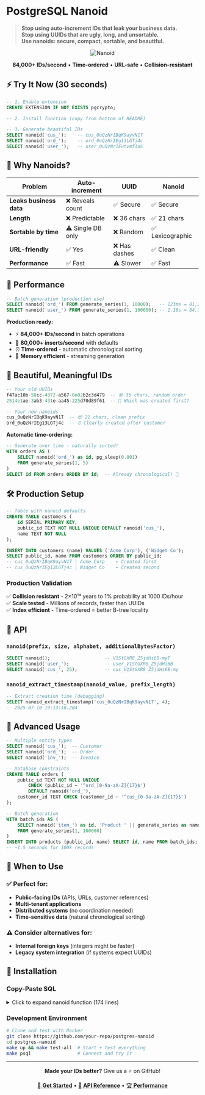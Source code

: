 # PostgreSQL Nanoid

> **Stop using auto-increment IDs that leak your business data.  
> Stop using UUIDs that are ugly, long, and unsortable.  
> Use nanoids: secure, compact, sortable, and beautiful.**

<div align="center">

![Nanoid](https://img.shields.io/badge/Nanoid-cus__0uQzNrIBqK9ayvN1T-brightgreen?style=for-the-badge)

**84,000+ IDs/second** • **Time-ordered** • **URL-safe** • **Collision-resistant**

</div>

## ⚡ Try It Now (30 seconds)

```sql
-- 1. Enable extension
CREATE EXTENSION IF NOT EXISTS pgcrypto;

-- 2. Install function (copy from bottom of README)

-- 3. Generate beautiful IDs
SELECT nanoid('cus_');    -- cus_0uQzNrIBqK9ayvN1T
SELECT nanoid('ord_');    -- ord_0uQzNrIEg13LGTj4c
SELECT nanoid('user_');   -- user_0uQzNrIEutvmf1aS
```

## 🎯 Why Nanoids?

| Problem                 | Auto-increment    | UUID          | **Nanoid**       |
| ----------------------- | ----------------- | ------------- | ---------------- |
| **Leaks business data** | ❌ Reveals count  | ✅ Secure     | ✅ Secure        |
| **Length**              | ❌ Predictable    | ❌ 36 chars   | ✅ 21 chars      |
| **Sortable by time**    | ⚠️ Single DB only | ❌ Random     | ✅ Lexicographic |
| **URL-friendly**        | ✅ Yes            | ❌ Has dashes | ✅ Clean         |
| **Performance**         | ✅ Fast           | ⚠️ Slower     | ✅ Fast          |

## 🚀 Performance

```sql
-- Batch generation (production use)
SELECT nanoid('ord_') FROM generate_series(1, 10000);   -- 123ms = 81,200 IDs/sec
SELECT nanoid('user_') FROM generate_series(1, 100000); -- 1.18s = 84,700 IDs/sec
```

**Production ready:**

- ⚡ **84,000+ IDs/second** in batch operations
- 🏃 **80,000+ inserts/second** with defaults
- ⏰ **Time-ordered** - automatic chronological sorting
- 💾 **Memory efficient** - streaming generation

## 🎨 Beautiful, Meaningful IDs

```sql
-- Your old UUIDs
f47ac10b-58cc-4372-a567-0e02b2c3d479  -- 😵 36 chars, random order
2514e1ae-3ab3-431e-aa45-225d70d89f61  -- 🤷 Which was created first?

-- Your new nanoids
cus_0uQzNrIBqK9ayvN1T  -- 😍 21 chars, clean prefix
ord_0uQzNrIEg13LGTj4c  -- ⏰ Clearly created after customer
```

**Automatic time-ordering:**

```sql
-- Generate over time - naturally sorted!
WITH orders AS (
    SELECT nanoid('ord_') as id, pg_sleep(0.001)
    FROM generate_series(1, 5)
)
SELECT id FROM orders ORDER BY id;  -- Already chronological! 🎉
```

## 🛠️ Production Setup

```sql
-- Table with nanoid defaults
CREATE TABLE customers (
    id SERIAL PRIMARY KEY,
    public_id TEXT NOT NULL UNIQUE DEFAULT nanoid('cus_'),
    name TEXT NOT NULL
);

INSERT INTO customers (name) VALUES ('Acme Corp'), ('Widget Co');
SELECT public_id, name FROM customers ORDER BY public_id;
-- cus_0uQzNrIBqK9ayvN1T | Acme Corp    ← Created first
-- cus_0uQzNrIEg13LGTj4c | Widget Co    ← Created second
```

### Production Validation

✅ **Collision resistant** - 2×10¹⁴ years to 1% probability at 1000 IDs/hour  
✅ **Scale tested** - Millions of records, faster than UUIDs  
✅ **Index efficient** - Time-ordered = better B-tree locality

## 📖 API

### `nanoid(prefix, size, alphabet, additionalBytesFactor)`

```sql
SELECT nanoid();                    -- V1StGXR8_Z5jdHi6B-myT
SELECT nanoid('user_');             -- user_V1StGXR8_Z5jdHi6B
SELECT nanoid('cus_', 25);          -- cus_V1StGXR8_Z5jdHi6B-my
```

### `nanoid_extract_timestamp(nanoid_value, prefix_length)`

```sql
-- Extract creation time (debugging)
SELECT nanoid_extract_timestamp('cus_0uQzNrIBqK9ayvN1T', 4);
-- 2025-07-10 19:13:10.204
```

## 🚀 Advanced Usage

```sql
-- Multiple entity types
SELECT nanoid('cus_');  -- Customer
SELECT nanoid('ord_');  -- Order
SELECT nanoid('inv_');  -- Invoice

-- Database constraints
CREATE TABLE orders (
    public_id TEXT NOT NULL UNIQUE
        CHECK (public_id ~ '^ord_[0-9a-zA-Z]{17}$')
        DEFAULT nanoid('ord_'),
    customer_id TEXT CHECK (customer_id ~ '^cus_[0-9a-zA-Z]{17}$')
);

-- Batch generation
WITH batch_ids AS (
    SELECT nanoid('item_') as id, 'Product ' || generate_series as name
    FROM generate_series(1, 100000)
)
INSERT INTO products (public_id, name) SELECT id, name FROM batch_ids;
-- ~1.5 seconds for 100k records
```

## 🤔 When to Use

### ✅ Perfect for:

- **Public-facing IDs** (APIs, URLs, customer references)
- **Multi-tenant applications**
- **Distributed systems** (no coordination needed)
- **Time-sensitive data** (natural chronological sorting)

### ⚠️ Consider alternatives for:

- **Internal foreign keys** (integers might be faster)
- **Legacy system integration** (if systems expect UUIDs)

## 🔧 Installation

### Copy-Paste SQL

<details>
<summary>Click to expand nanoid function (174 lines)</summary>

```sql
CREATE EXTENSION IF NOT EXISTS pgcrypto;

-- Drop existing functions to ensure clean state
DROP FUNCTION IF EXISTS nanoid CASCADE;
DROP FUNCTION IF EXISTS nanoid_optimized CASCADE;
DROP FUNCTION IF EXISTS nanoid_extract_timestamp CASCADE;

-- Create the optimized helper function for random part generation
CREATE OR REPLACE FUNCTION nanoid_optimized(size int, alphabet text, mask int, step int)
    RETURNS text
    LANGUAGE plpgsql
    VOLATILE LEAKPROOF PARALLEL SAFE
    AS $$
DECLARE
    idBuilder text := '';
    counter int := 0;
    bytes bytea;
    alphabetIndex int;
    alphabetArray text[];
    alphabetLength int := 64;
BEGIN
    alphabetArray := regexp_split_to_array(alphabet, '');
    alphabetLength := array_length(alphabetArray, 1);
    LOOP
        bytes := gen_random_bytes(step);
        FOR counter IN 0..step - 1 LOOP
            alphabetIndex :=(get_byte(bytes, counter) & mask) + 1;
            IF alphabetIndex <= alphabetLength THEN
                idBuilder := idBuilder || alphabetArray[alphabetIndex];
                IF length(idBuilder) = size THEN
                    RETURN idBuilder;
                END IF;
            END IF;
        END LOOP;
    END LOOP;
END
$$;

-- Main nanoid function with inline timestamp encoding
CREATE OR REPLACE FUNCTION nanoid(
    prefix text DEFAULT '',
    size int DEFAULT 21,
    alphabet text DEFAULT '0123456789abcdefghijklmnopqrstuvwxyzABCDEFGHIJKLMNOPQRSTUVWXYZ',
    additionalBytesFactor float DEFAULT 1.02
)
    RETURNS text
    LANGUAGE plpgsql
    VOLATILE LEAKPROOF PARALLEL SAFE
    AS $$
DECLARE
    timestamp_ms bigint;
    timestamp_encoded text := '';
    remainder int;
    temp_ts bigint;
    random_size int;
    random_part text;
    finalId text;
    alphabetArray text[];
    alphabetLength int;
    mask int;
    step int;
BEGIN
    -- Input validation
    IF size IS NULL OR size < 1 THEN
        RAISE EXCEPTION 'The size must be defined and greater than 0!';
    END IF;
    IF alphabet IS NULL OR length(alphabet) = 0 OR length(alphabet) > 255 THEN
        RAISE EXCEPTION 'The alphabet can''t be undefined, zero or bigger than 255 symbols!';
    END IF;
    IF additionalBytesFactor IS NULL OR additionalBytesFactor < 1 THEN
        RAISE EXCEPTION 'The additional bytes factor can''t be less than 1!';
    END IF;

    -- Get current timestamp and encode using nanoid alphabet (inline for simplicity)
    timestamp_ms := extract(epoch from clock_timestamp()) * 1000;
    alphabetArray := regexp_split_to_array(alphabet, '');
    alphabetLength := array_length(alphabetArray, 1);
    temp_ts := timestamp_ms;

    -- Handle zero case
    IF temp_ts = 0 THEN
        timestamp_encoded := alphabetArray[1];
    ELSE
        -- Convert to base using nanoid alphabet
        WHILE temp_ts > 0 LOOP
            remainder := temp_ts % alphabetLength;
            timestamp_encoded := alphabetArray[remainder + 1] || timestamp_encoded;
            temp_ts := temp_ts / alphabetLength;
        END LOOP;
    END IF;

    -- Pad to 8 characters for consistent lexicographic sorting
    WHILE length(timestamp_encoded) < 8 LOOP
        timestamp_encoded := alphabetArray[1] || timestamp_encoded;
    END LOOP;

    -- Calculate remaining size for random part
    random_size := size - length(prefix) - 8; -- 8 = timestamp length

    IF random_size < 1 THEN
        RAISE EXCEPTION 'The size including prefix and timestamp must leave room for random component! Need at least % characters.', length(prefix) + 9;
    END IF;

    -- Generate random part using optimized function
    mask := (2 << cast(floor(log(alphabetLength - 1) / log(2)) AS int)) - 1;
    step := cast(ceil(additionalBytesFactor * mask * random_size / alphabetLength) AS int);

    IF step > 1024 THEN
        step := 1024;
    END IF;

    random_part := nanoid_optimized(random_size, alphabet, mask, step);

    -- Combine: prefix + timestamp + random
    finalId := prefix || timestamp_encoded || random_part;

    RETURN finalId;
END
$$;

-- Helper function to extract timestamp from nanoid (useful for debugging/analysis)
CREATE OR REPLACE FUNCTION nanoid_extract_timestamp(
    nanoid_value text,
    prefix_length int DEFAULT 0,
    alphabet text DEFAULT '0123456789abcdefghijklmnopqrstuvwxyzABCDEFGHIJKLMNOPQRSTUVWXYZ'
)
    RETURNS timestamp
    LANGUAGE plpgsql
    IMMUTABLE LEAKPROOF PARALLEL SAFE
    AS $$
DECLARE
    timestamp_encoded text;
    timestamp_ms bigint := 0;
    alphabetArray text[];
    alphabetLength int;
    char_pos int;
    i int;
BEGIN
    -- Extract 8-character timestamp after the prefix
    timestamp_encoded := substring(nanoid_value, prefix_length + 1, 8);
    alphabetArray := regexp_split_to_array(alphabet, '');
    alphabetLength := array_length(alphabetArray, 1);

    -- Decode from base using nanoid alphabet (inline for simplicity)
    FOR i IN 1..length(timestamp_encoded) LOOP
        char_pos := array_position(alphabetArray, substring(timestamp_encoded, i, 1));
        IF char_pos IS NULL THEN
            RAISE EXCEPTION 'Invalid character in timestamp: %', substring(timestamp_encoded, i, 1);
        END IF;
        timestamp_ms := timestamp_ms * alphabetLength + (char_pos - 1);
    END LOOP;

    -- Convert to timestamp
    RETURN to_timestamp(timestamp_ms / 1000.0);
EXCEPTION
    WHEN OTHERS THEN
        RAISE EXCEPTION 'Invalid nanoid format or timestamp extraction failed: %', SQLERRM;
END
$$;
```

</details>

### Development Environment

```bash
# Clone and test with Docker
git clone https://github.com/your-repo/postgres-nanoid
cd postgres-nanoid
make up && make test-all  # Start + test everything
make psql                 # Connect and try it
```

---

<div align="center">

**Made your IDs better?** Give us a ⭐ on GitHub!

[🚀 **Get Started**](#try-it-now-30-seconds) • [📖 **API Reference**](#api) • [🏆 **Performance**](#performance)

</div>
